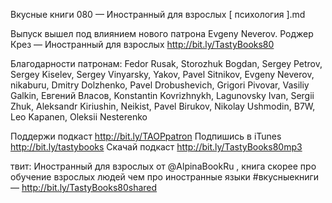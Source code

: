 Вкусные книги 080 — Иностранный для взрослых [ психология ].md

Выпуск вышел под влиянием нового патрона Evgeny Neverov.
Роджер Крез — Иностранный для взрослых  http://bit.ly/TastyBooks80    
    
Благодарности патронам:
Fedor Rusak, Storozhuk Bogdan, Sergey Petrov, Sergey Kiselev, Sergey Vinyarsky, Yakov, Pavel Sitnikov, Evgeny Neverov, nikaburu, Dmitry Dolzhenko, Pavel Drobushevich, Grigori Pivovar, Vasiliy Galkin, Евгений Власов, Konstantin Kovrizhnykh, Lagunovsky Ivan, Sergii Zhuk, Aleksandr Kiriushin, Neikist, Pavel Birukov, Nikolay Ushmodin, B7W, Leo Kapanen, Oleksii Nesterenko    

Поддержи подкаст http://bit.ly/TAOPpatron
Подпишись в iTunes http://bit.ly/tastybooks
Скачай подкаст http://bit.ly/TastyBooks80mp3
    
твит:
Иностранный для взрослых от @AlpinaBookRu , книга скорее про обучение взрослых людей чем про иностранные языки #вкусныекниги — http://bit.ly/TastyBooks80shared
    
    

